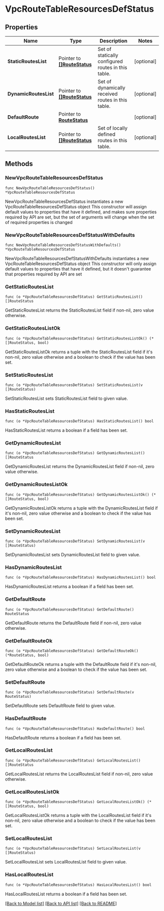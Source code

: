 # VpcRouteTableResourcesDefStatus

## Properties

Name | Type | Description | Notes
------------ | ------------- | ------------- | -------------
**StaticRoutesList** | Pointer to [**[]RouteStatus**](RouteStatus.md) | Set of statically configured routes in this table. | [optional] 
**DynamicRoutesList** | Pointer to [**[]RouteStatus**](RouteStatus.md) | Set of dynamically received routes in this table. | [optional] 
**DefaultRoute** | Pointer to [**RouteStatus**](RouteStatus.md) |  | [optional] 
**LocalRoutesList** | Pointer to [**[]RouteStatus**](RouteStatus.md) | Set of locally defined routes in this table. | [optional] 

## Methods

### NewVpcRouteTableResourcesDefStatus

`func NewVpcRouteTableResourcesDefStatus() *VpcRouteTableResourcesDefStatus`

NewVpcRouteTableResourcesDefStatus instantiates a new VpcRouteTableResourcesDefStatus object
This constructor will assign default values to properties that have it defined,
and makes sure properties required by API are set, but the set of arguments
will change when the set of required properties is changed

### NewVpcRouteTableResourcesDefStatusWithDefaults

`func NewVpcRouteTableResourcesDefStatusWithDefaults() *VpcRouteTableResourcesDefStatus`

NewVpcRouteTableResourcesDefStatusWithDefaults instantiates a new VpcRouteTableResourcesDefStatus object
This constructor will only assign default values to properties that have it defined,
but it doesn't guarantee that properties required by API are set

### GetStaticRoutesList

`func (o *VpcRouteTableResourcesDefStatus) GetStaticRoutesList() []RouteStatus`

GetStaticRoutesList returns the StaticRoutesList field if non-nil, zero value otherwise.

### GetStaticRoutesListOk

`func (o *VpcRouteTableResourcesDefStatus) GetStaticRoutesListOk() (*[]RouteStatus, bool)`

GetStaticRoutesListOk returns a tuple with the StaticRoutesList field if it's non-nil, zero value otherwise
and a boolean to check if the value has been set.

### SetStaticRoutesList

`func (o *VpcRouteTableResourcesDefStatus) SetStaticRoutesList(v []RouteStatus)`

SetStaticRoutesList sets StaticRoutesList field to given value.

### HasStaticRoutesList

`func (o *VpcRouteTableResourcesDefStatus) HasStaticRoutesList() bool`

HasStaticRoutesList returns a boolean if a field has been set.

### GetDynamicRoutesList

`func (o *VpcRouteTableResourcesDefStatus) GetDynamicRoutesList() []RouteStatus`

GetDynamicRoutesList returns the DynamicRoutesList field if non-nil, zero value otherwise.

### GetDynamicRoutesListOk

`func (o *VpcRouteTableResourcesDefStatus) GetDynamicRoutesListOk() (*[]RouteStatus, bool)`

GetDynamicRoutesListOk returns a tuple with the DynamicRoutesList field if it's non-nil, zero value otherwise
and a boolean to check if the value has been set.

### SetDynamicRoutesList

`func (o *VpcRouteTableResourcesDefStatus) SetDynamicRoutesList(v []RouteStatus)`

SetDynamicRoutesList sets DynamicRoutesList field to given value.

### HasDynamicRoutesList

`func (o *VpcRouteTableResourcesDefStatus) HasDynamicRoutesList() bool`

HasDynamicRoutesList returns a boolean if a field has been set.

### GetDefaultRoute

`func (o *VpcRouteTableResourcesDefStatus) GetDefaultRoute() RouteStatus`

GetDefaultRoute returns the DefaultRoute field if non-nil, zero value otherwise.

### GetDefaultRouteOk

`func (o *VpcRouteTableResourcesDefStatus) GetDefaultRouteOk() (*RouteStatus, bool)`

GetDefaultRouteOk returns a tuple with the DefaultRoute field if it's non-nil, zero value otherwise
and a boolean to check if the value has been set.

### SetDefaultRoute

`func (o *VpcRouteTableResourcesDefStatus) SetDefaultRoute(v RouteStatus)`

SetDefaultRoute sets DefaultRoute field to given value.

### HasDefaultRoute

`func (o *VpcRouteTableResourcesDefStatus) HasDefaultRoute() bool`

HasDefaultRoute returns a boolean if a field has been set.

### GetLocalRoutesList

`func (o *VpcRouteTableResourcesDefStatus) GetLocalRoutesList() []RouteStatus`

GetLocalRoutesList returns the LocalRoutesList field if non-nil, zero value otherwise.

### GetLocalRoutesListOk

`func (o *VpcRouteTableResourcesDefStatus) GetLocalRoutesListOk() (*[]RouteStatus, bool)`

GetLocalRoutesListOk returns a tuple with the LocalRoutesList field if it's non-nil, zero value otherwise
and a boolean to check if the value has been set.

### SetLocalRoutesList

`func (o *VpcRouteTableResourcesDefStatus) SetLocalRoutesList(v []RouteStatus)`

SetLocalRoutesList sets LocalRoutesList field to given value.

### HasLocalRoutesList

`func (o *VpcRouteTableResourcesDefStatus) HasLocalRoutesList() bool`

HasLocalRoutesList returns a boolean if a field has been set.


[[Back to Model list]](../README.md#documentation-for-models) [[Back to API list]](../README.md#documentation-for-api-endpoints) [[Back to README]](../README.md)


